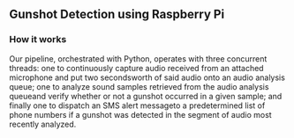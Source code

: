 ## Gunshot Detection using Raspberry Pi

### How it works
Our  pipeline,  orchestrated  with  Python,  operates  with three  concurrent  threads:  one  to  continuously  capture  audio received  from  an  attached  microphone  and  put  two  secondsworth  of  said  audio  onto  an  audio  analysis  queue;  one  to analyze sound samples retrieved from the audio analysis queueand  verify  whether  or  not  a  gunshot  occurred  in  a  given sample;  and  finally  one  to  dispatch  an  SMS  alert  messageto  a  predetermined  list  of  phone  numbers  if  a  gunshot  was detected in the segment of audio most recently analyzed. 
